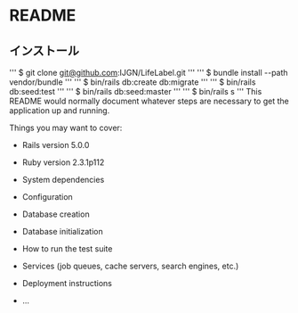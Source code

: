 # README

## インストール
'''
$ git clone git@github.com:IJGN/LifeLabel.git
'''
'''
$ bundle install --path vendor/bundle
'''
'''
$ bin/rails db:create db:migrate
'''
'''
$ bin/rails db:seed:test
'''
'''
$ bin/rails db:seed:master
'''
'''
$ bin/rails s
'''
This README would normally document whatever steps are necessary to get the
application up and running.

Things you may want to cover:

* Rails version 5.0.0

* Ruby version 2.3.1p112

* System dependencies

* Configuration

* Database creation

* Database initialization

* How to run the test suite

* Services (job queues, cache servers, search engines, etc.)

* Deployment instructions

* ...
